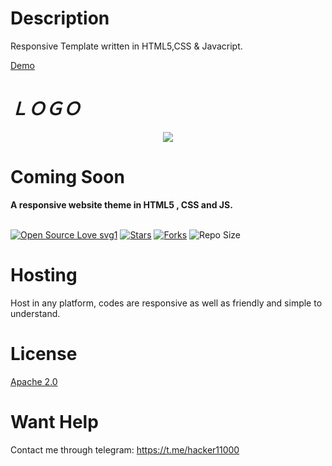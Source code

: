 # Description

Responsive Template written in HTML5,CSS & Javacript.


[Demo](https://krishna6688.github.io/Exmatrix/)


# _**ＬＯＧＯ**_

<p align="center">
  <img src="https://telegra.ph//file/966f040d56aed164e20f6.jpg">
</p>

<h1>Coming Soon</h1>
<b>A responsive website theme in HTML5 , CSS and JS.</b>
<br>
<br>

[![Open Source Love svg1](https://badges.frapsoft.com/os/v1/open-source.png?v=103)]( https://github.com/Krishna6688/exmatrix)
[![Stars](https://img.shields.io/github/stars/Team-Zeda/Zeda-Userbot?&style=flat-square)]( https://github.com/Krishna6688/exmatrix/stargazers)
[![Forks](https://img.shields.io/github/forks/Team-Zeda/Zeda-Userbot?&style=flat-square)]( https://github.com/Krishna6688/exmatrix/network/members)
![Repo Size](https://img.shields.io/github/repo-size/Krishna6688/exmatrix?style=flat-square)
<br>





# Hosting

Host in any platform, codes are responsive as well as friendly and simple to understand.



# License

[Apache 2.0](https://www.apache.org/licenses/LICENSE-2.0.html)



# Want Help
Contact me through telegram:
https://t.me/hacker11000
